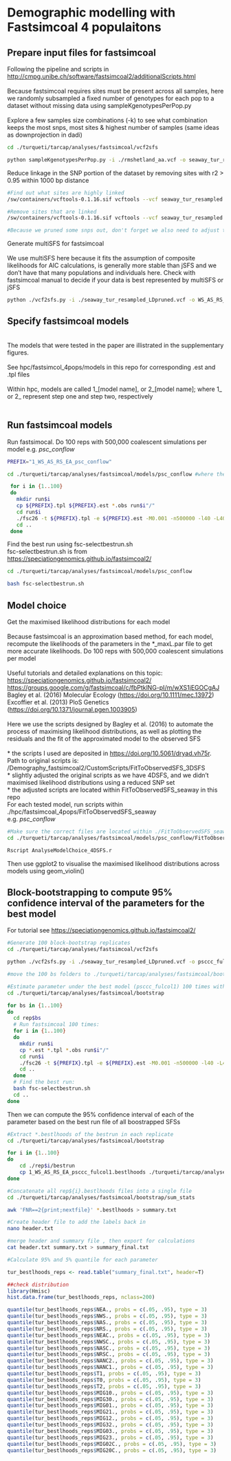 Demographic modelling with Fastsimcoal 4 populaitons
================

## Prepare input files for fastsimcoal

Following the pipeline and scripts in
<http://cmpg.unibe.ch/software/fastsimcoal2/additionalScripts.html>  
<br> Because fastsimcoal requires sites must be present across all
samples, here we randomly subsampled a fixed number of genotypes for
each pop to a dataset without missing data using
sampleKgenotypesPerPop.py  
<br> Explore a few samples size combinations (-k) to see what
combination keeps the most snps, most sites & highest number of samples
(same ideas as downprojection in dadi)

``` bash
cd ./turqueti/tarcap/analyses/fastsimcoal/vcf2sfs

python sampleKgenotypesPerPop.py -i ./rmshetland_aa.vcf -o seaway_tur_resampled.vcf -p original_diploid_popmap.txt -k Amundsen:4,Ross:8,EA:5,Weddell:15 -v
```

Reduce linkage in the SNP portion of the dataset by removing sites with
r2 \> 0.95 within 1000 bp distance

``` bash
#Find out what sites are highly linked 
/sw/containers/vcftools-0.1.16.sif vcftools --vcf seaway_tur_resampled.vcf --geno-r2 --min-r2 .95 --ld-window-bp 1000 --out ld_window_1000

#Remove sites that are linked
/sw/containers/vcftools-0.1.16.sif vcftools --vcf seaway_tur_resampled.vcf --exclude sitesLDprune.tsv --out seaway_tur_resampled_LDpruned --recode --recode-INFO-all

#Because we pruned some snps out, don't forget we also need to adjust the number of monomorphic sites proportional to the number of SNPS retained post linkage pruning 
```

Generate multiSFS for fastsimcoal  
<br> We use multiSFS here because it fits the assumption of composite
likelihoods for AIC calculations, is generally more stable than jSFS and
we don’t have that many populations and individuals here. Check with
fastsimcoal manual to decide if your data is best represented by
multiSFS or jSFS

``` bash
python ./vcf2sfs.py -i ./seaway_tur_resampled_LDpruned.vcf -o WS_AS_RS_EA -p ./seaway_tur_resampled_popmap.txt -q Weddell,Amundsen,Ross,EA -v
```

## Specify fastsimcoal models

<br> The models that were tested in the paper are illistrated in the
supplementary figures.  
<br> See hpc/fastsimcol_4pops/models in this repo for corresponding .est
and .tpl files  
<br> Within hpc, models are called 1\_\[model name\], or 2\_\[model
name\]; where 1\_ or 2\_ represent step one and step two, respectively  
<br>

## Run fastsimcoal models

Run fastsimocal. Do 100 reps with 500,000 coalescent simulations per
model e.g. *psc_conflow*

``` bash
PREFIX="1_WS_AS_RS_EA_psc_conflow"

cd ./turqueti/tarcap/analyses/fastsimcoal/models/psc_conflow #where the .est, .tpl and .obs are

 for i in {1..100}
 do
   mkdir run$i
   cp ${PREFIX}.tpl ${PREFIX}.est *.obs run$i"/"
   cd run$i
   ./fsc26 -t ${PREFIX}.tpl -e ${PREFIX}.est -M0.001 -n500000 -l40 -L40 -C10 -c10 -B10 -d --multiSFS &> log.oe
   cd ..
 done
```

Find the best run using fsc-selectbestrun.sh  
fsc-selectbestrun.sh is from
<https://speciationgenomics.github.io/fastsimcoal2/>

``` bash
cd ./turqueti/tarcap/analyses/fastsimcoal/models/psc_conflow

bash fsc-selectbestrun.sh
```

## Model choice

Get the maximised likelihood distributions for each model  
<br> Because fastsimcoal is an approximation based method, for each
model, recompute the likelihoods of the parameters in the \*\_maxL.par
file to get more accurate likelihoods. Do 100 reps with 500,000
coalescent simulations per model  
<br> Useful tutorials and detailed explanations on this topic:  
<https://speciationgenomics.github.io/fastsimcoal2/>  
<https://groups.google.com/g/fastsimcoal/c/fbPtklNG-pI/m/wXS1jEGOCgAJ>  
Bagley et al. (2016) Molecular Ecology
(<https://doi.org/10.1111/mec.13972>)  
Excoffier et al. (2013) PloS Genetics
(<https://doi.org/10.1371/journal.pgen.1003905>)  
<br> Here we use the scripts designed by Bagley et al. (2016) to
automate the process of maximising likelihood distributions, as well as
plotting the residuals and the fit of the approximated model to the
observed SFS  
<br> \* the scripts I used are deposited in
<https://doi.org/10.5061/dryad.vh75r>. Path to original scripts is:
/Demography_fastsimcoal2/CustomScripts/FitToObservedSFS_3DSFS  
\* slightly adjusted the original scripts as we have 4DSFS, and we
didn’t maximised likelihood distributions using a reduced SNP set  
\* the adjusted scripts are located within FitToObservedSFS_seaway in
this repo <br> For each tested model, run scripts within
./hpc/fastsimcoal_4pops/FitToObservedSFS_seaway  
e.g. *psc_conflow*

``` bash
#Make sure the correct files are located within ./FitToObservedSFS_seaway/FilesRequired
cd ./turqueti/tarcap/analyses/fastsimcoal/models/psc_conflow/FitToObservedSFS_seaway

Rscript AnalyseModelChoice_4DSFS.r
```

Then use ggplot2 to visualise the maximised likelihood distributions
across models using geom_violin()

## Block-bootstrapping to compute 95% confidence interval of the parameters for the best model

For tutorial see <https://speciationgenomics.github.io/fastsimcoal2/>

``` bash
#Generate 100 block-bootstrap replicates
cd ./turqueti/tarcap/analyses/fastsimcoal/vcf2sfs

python ./vcf2sfs.py -i ./seaway_tur_resampled_LDpruned.vcf -o psccc_fulcol1 -p seaway_tur_resampled_popmap.txt -q Weddell,Amundsen,Ross,EA -v -w chr,bp,1000 -b 100

#move the 100 bs folders to ./turqueti/tarcap/analyses/fastsimcoal/bootstrap
```

``` bash
#Estimate parameter under the best model (psccc_fulcol1) 100 times with each of the 100 boostrapped SFS 
cd ./turqueti/tarcap/analyses/fastsimcoal/bootstrap

for bs in {1..100}
do
  cd rep$bs
  # Run fastsimcoal 100 times:
  for i in {1..100}
  do
    mkdir run$i
    cp *.est *.tpl *.obs run$i"/"
    cd run$i
    ./fsc26 -t ${PREFIX}.tpl -e ${PREFIX}.est -M0.001 -n500000 -l40 -L40 -C10 -c10 -B10 -d --multiSFS &> log.oe
    cd ..
  done
  # Find the best run:
  bash fsc-selectbestrun.sh
  cd ..
done
```

Then we can compute the 95% confidence interval of each of the parameter
based on the best run file of all boostrapped SFSs

``` bash
#Extract *.bestlhoods of the bestrun in each replicate 
cd ./turqueti/tarcap/analyses/fastsimcoal/bootstrap

for i in {1..100}
do
    cd ./rep$i/bestrun
    cp 1_WS_AS_RS_EA_psccc_fulcol1.bestlhoods ./turqueti/tarcap/analyses/fastsimcoal/bootstrap/sum_stats/rep${i}.bestlhoods
done

#Concatenate all rep${i}.bestlhoods files into a single file 
cd ./turqueti/tarcap/analyses/fastsimcoal/bootstrap/sum_stats

awk 'FNR==2{print;nextfile}' *.bestlhoods > summary.txt

#Create header file to add the labels back in 
nano header.txt

#merge header and summary file , then export for calculations
cat header.txt summary.txt > summary_final.txt
```

``` r
#Calculate 95% and 5% quantile for each parameter  

tur_bestlhoods_reps <- read.table("summary_final.txt", header=T)

##check distribution
library(Hmisc)
hist.data.frame(tur_bestlhoods_reps, nclass=200)

quantile(tur_bestlhoods_reps$NEA., probs = c(.05, .95), type = 3)
quantile(tur_bestlhoods_reps$NWS., probs = c(.05, .95), type = 3)
quantile(tur_bestlhoods_reps$NAS., probs = c(.05, .95), type = 3)
quantile(tur_bestlhoods_reps$NRS., probs = c(.05, .95), type = 3)
quantile(tur_bestlhoods_reps$NEAC., probs = c(.05, .95), type = 3)
quantile(tur_bestlhoods_reps$NWSC., probs = c(.05, .95), type = 3)
quantile(tur_bestlhoods_reps$NASC., probs = c(.05, .95), type = 3)
quantile(tur_bestlhoods_reps$NRSC., probs = c(.05, .95), type = 3)
quantile(tur_bestlhoods_reps$NANC2., probs = c(.05, .95), type = 3)
quantile(tur_bestlhoods_reps$NANC1., probs = c(.05, .95), type = 3)
quantile(tur_bestlhoods_reps$T1, probs = c(.05, .95), type = 3)
quantile(tur_bestlhoods_reps$T0, probs = c(.05, .95), type = 3)
quantile(tur_bestlhoods_reps$T2, probs = c(.05, .95), type = 3)
quantile(tur_bestlhoods_reps$MIG10., probs = c(.05, .95), type = 3)
quantile(tur_bestlhoods_reps$MIG30., probs = c(.05, .95), type = 3)
quantile(tur_bestlhoods_reps$MIG01., probs = c(.05, .95), type = 3)
quantile(tur_bestlhoods_reps$MIG21., probs = c(.05, .95), type = 3)
quantile(tur_bestlhoods_reps$MIG12., probs = c(.05, .95), type = 3)
quantile(tur_bestlhoods_reps$MIG32., probs = c(.05, .95), type = 3)
quantile(tur_bestlhoods_reps$MIG03., probs = c(.05, .95), type = 3)
quantile(tur_bestlhoods_reps$MIG23., probs = c(.05, .95), type = 3)
quantile(tur_bestlhoods_reps$MIG02C., probs = c(.05, .95), type = 3)
quantile(tur_bestlhoods_reps$MIG20C., probs = c(.05, .95), type = 3)
```
